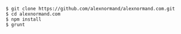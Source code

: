 
    $ git clone https://github.com/alexnormand/alexnormand.com.git
    $ cd alexnormand.com
    $ npm install
    $ grunt





